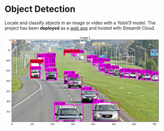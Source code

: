 #  Object Detection
Locate and classify objects in an image or video with a *YoloV3* model. The project has been **deployed** as a [web app](https://share.streamlit.io/real-veersandhu/object-detection/app.py) and hosted with Streamlit Cloud.

<p align="center">
  <img src="media/model_output2.png" alt="Sublime's custom image"/>
</p>